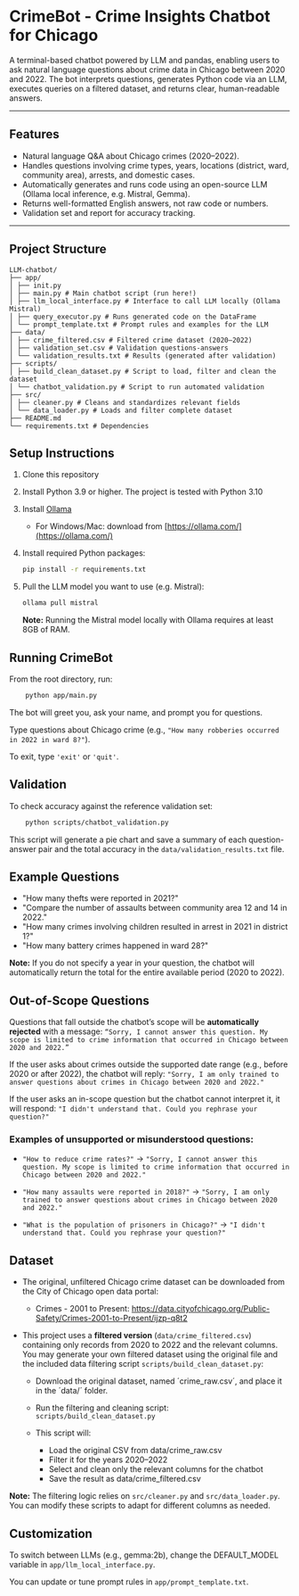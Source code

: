# CrimeBot - Crime Insights Chatbot for Chicago

A terminal-based chatbot powered by LLM and pandas, enabling users to ask natural language questions about crime data in Chicago between 2020 and 2022. The bot interprets questions, generates Python code via an LLM, executes queries on a filtered dataset, and returns clear, human-readable answers.

---

## Features

- Natural language Q&A about Chicago crimes (2020–2022).
- Handles questions involving crime types, years, locations (district, ward, community area), arrests, and domestic cases.
- Automatically generates and runs code using an open-source LLM (Ollama local inference, e.g. Mistral, Gemma).
- Returns well-formatted English answers, not raw code or numbers.
- Validation set and report for accuracy tracking.

---

## Project Structure

```
LLM-chatbot/
├── app/
│ ├── init.py
│ ├── main.py # Main chatbot script (run here!)
│ ├── llm_local_interface.py # Interface to call LLM locally (Ollama Mistral)
│ ├── query_executor.py # Runs generated code on the DataFrame
│ └── prompt_template.txt # Prompt rules and examples for the LLM
├── data/
│ ├── crime_filtered.csv # Filtered crime dataset (2020–2022)
│ ├── validation_set.csv # Validation questions-answers
│ └── validation_results.txt # Results (generated after validation)
├── scripts/
│ ├── build_clean_dataset.py # Script to load, filter and clean the dataset
│ └── chatbot_validation.py # Script to run automated validation
├── src/
│ ├── cleaner.py # Cleans and standardizes relevant fields
│ └── data_loader.py # Loads and filter complete dataset
├── README.md
└── requirements.txt # Dependencies
```

## Setup Instructions

1. Clone this repository
2. Install Python 3.9 or higher. The project is tested with Python 3.10

3. Install [Ollama](https://ollama.com/)
    - For Windows/Mac: download from [https://ollama.com/](https://ollama.com/)

4. Install required Python packages:
    ```bash
    pip install -r requirements.txt
    ```
5. Pull the LLM model you want to use (e.g. Mistral):
    ```bash
    ollama pull mistral
    ```
    **Note:** Running the Mistral model locally with Ollama requires at least 8GB of RAM.

## Running CrimeBot

From the root directory, run:
```bash
    python app/main.py
```

The bot will greet you, ask your name, and prompt you for questions.

Type questions about Chicago crime (e.g., `"How many robberies occurred in 2022 in ward 8?"`).

To exit, type `'exit'` or `'quit'`.

## Validation
To check accuracy against the reference validation set:
```bash
    python scripts/chatbot_validation.py
```
This script will generate a pie chart and save a summary of each question-answer pair and the total accuracy in the `data/validation_results.txt` file.

## Example Questions

- "How many thefts were reported in 2021?"
- "Compare the number of assaults between community area 12 and 14 in 2022."
- "How many crimes involving children resulted in arrest in 2021 in district 1?"
- "How many battery crimes happened in ward 28?"

**Note:** If you do not specify a year in your question, the chatbot will automatically return the total for the entire available period (2020 to 2022).


## Out-of-Scope Questions
Questions that fall outside the chatbot’s scope will be **automatically rejected** with a message: `“Sorry, I cannot answer this question. My scope is limited to crime information that occurred in Chicago between 2020 and 2022.”`

If the user asks about crimes outside the supported date range (e.g., before 2020 or after 2022), the chatbot will reply:
`"Sorry, I am only trained to answer questions about crimes in Chicago between 2020 and 2022."`

If the user asks an in-scope question but the chatbot cannot interpret it, it will respond:
`"I didn't understand that. Could you rephrase your question?"`

### Examples of unsupported or misunderstood questions:

- `"How to reduce crime rates?"`
→ `"Sorry, I cannot answer this question. My scope is limited to crime information that occurred in Chicago between 2020 and 2022."`

- `"How many assaults were reported in 2018?"`
→ `"Sorry, I am only trained to answer questions about crimes in Chicago between 2020 and 2022."`

- `"What is the population of prisoners in Chicago?"`
→ `"I didn't understand that. Could you rephrase your question?"`

## Dataset

- The original, unfiltered Chicago crime dataset can be downloaded from the City of Chicago open data portal:

  - Crimes - 2001 to Present: https://data.cityofchicago.org/Public-Safety/Crimes-2001-to-Present/ijzp-q8t2

- This project uses a **filtered version** (`data/crime_filtered.csv`) containing only records from 2020 to 2022 and the relevant columns. You may generate your own filtered dataset using the original file and the included data filtering script `scripts/build_clean_dataset.py`:
  - Download the original dataset, named ´crime_raw.csv´, and place it in the ´data/´ folder.

  - Run the filtering and cleaning script: ```scripts/build_clean_dataset.py ```
  - This script will:
    - Load the original CSV from data/crime_raw.csv
    - Filter it for the years 2020–2022
    - Select and clean only the relevant columns for the chatbot
    - Save the result as data/crime_filtered.csv

**Note:**
The filtering logic relies on `src/cleaner.py` and `src/data_loader.py`.
You can modify these scripts to adapt for different columns as needed.


## Customization
To switch between LLMs (e.g., gemma:2b), change the DEFAULT_MODEL variable in `app/llm_local_interface.py`.

You can update or tune prompt rules in `app/prompt_template.txt`.




